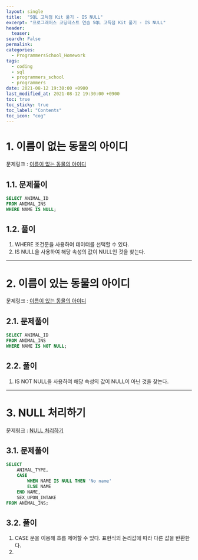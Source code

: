 ```yaml
---
layout: single
title:  "SQL 고득점 Kit 풀기 - IS NULL"
excerpt: "프로그래머스 코딩테스트 연습 SQL 고득점 Kit 풀기 - IS NULL"
header:
  teaser: 
search: False
permalink:
categories: 
  - ProgrammersSchool_Homework
tags:
  - coding
  - sql
  - programmers_school
  - programmers
date: 2021-08-12 19:30:00 +0900
last_modified_at: 2021-08-12 19:30:00 +0900
toc: true
toc_sticky: true
toc_label: "Contents"
toc_icon: "cog"
---
```


# 1. 이름이 없는 동물의 아이디

문제링크 : [이름이 없는 동물의 아이디](https://programmers.co.kr/learn/courses/30/lessons/59039)

## 1.1. 문제풀이

```sql
SELECT ANIMAL_ID
FROM ANIMAL_INS
WHERE NAME IS NULL;
```

## 1.2. 풀이
1. WHERE 조건문을 사용하여 데이터를 선택할 수 있다.
2. IS NULL을 사용하여 해당 속성의 값이 NULL인 것을 찾는다.

---

# 2. 이름이 있는 동물의 아이디

문제링크 : [이름이 있는 동물의 아이디](https://programmers.co.kr/learn/courses/30/lessons/59407)

## 2.1. 문제풀이

```sql
SELECT ANIMAL_ID
FROM ANIMAL_INS
WHERE NAME IS NOT NULL;
```

## 2.2. 풀이
1. IS NOT NULL을 사용하여 해당 속성의 값이 NULL이 아닌 것을 찾는다.

---

# 3. NULL 처리하기

문제링크 : [NULL 처리하기](https://programmers.co.kr/learn/courses/30/lessons/59410)

## 3.1. 문제풀이

```sql
SELECT
    ANIMAL_TYPE,
    CASE
        WHEN NAME IS NULL THEN 'No name'
        ELSE NAME
    END NAME,
    SEX_UPON_INTAKE
FROM ANIMAL_INS;
```

## 3.2. 풀이
1. CASE 문을 이용해 흐름 제어할 수 있다. 표현식의 논리값에 따라 다른 값을 반환한다.
2. 